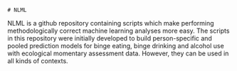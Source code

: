                                                                                                     # NLML

NLML is a github repository containing scripts which make performing methodologically correct machine learning analyses more easy. The scripts in this repository were initially developed to build person-specific and pooled prediction models for binge eating, binge drinking and alcohol use with ecological momentary assessment data. However, they can be used in all kinds of contexts.
